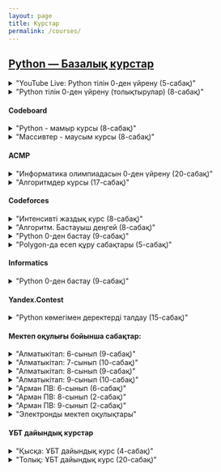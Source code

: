 ```yaml
---
layout: page
title: Курстар
permalink: /courses/
---
```


## [Python — Базалық курстар]()

<details>
  <summary>"YouTube Live: Python тілін 0-ден үйрену (5-сабақ)"</summary>
  - <a href="https://www.youtube.com/@Uzdik" style="float: left; color: red; font-style:italic;">Үздік БІЛІМ YouTube арнасы</a>
  - *[Кіріспе. (алғы сөз)](https://www.youtube.com/live/3fyW2D944cQ?si=44tW9PUd1d0IJpEm)*
  - *[1-сабақ. input, print, bool, int, float, str, if else, type, len](https://www.youtube.com/live/aqRX9P1RF-A?si=AgXOXv4zToX0NRXE)*
  - *[2-сабақ. loop, for, while, list, pop, remove, sort/sorted, upper/lower, append](https://www.youtube.com/live/R3UUv3VwLms?si=WOwflNo75EEzZCGZ)*
  - *[3-сабақ. 2D list, санау жүйелері, dict, abs, pow, ord, chr](https://www.youtube.com/live/YNdGO2nDSjs?si=P8*Luu86uDTRZpnt)*
  - *[4-сабақ. def, math, random, file read/write, lambda](https://www.youtube.com/live/1GcYFDHsuOc?si=OewORO*wo4vC5vfp)*
  - *[5-сабақ. ООП &amp;mdash; объектіге бағытталған бағдарламалау](https://www.youtube.com/live/3EKLBz*GfL0?si=e-87pi-gbeHme-UD)*
  - <a href="https://drive.google.com/file/d/1gCqn4CsUEfqs0LURa4d*92nzTo567MR4/view?usp=drive*link" style="float: left; color: red; font-style:italic;">Қысқаша конспект материалдар</a>
</details>

<details>
  <summary>"Python тілін 0-ден үйрену (толықтырулар) (8-сабақ)"</summary>
  
- *[1-сабақ. Python орнату. Айнымалылар мен типтер](https://youtu.be/vM5giWjYmQE?si=y5rJwfELdfboaT*o)*
- *[2-сабақ. int, input, split, map, bool](https://youtu.be/OpYDPnR9Ooo?si=j2lVXnID62V4WMDT)*
- *[3-сабақ. string, div, mod, acmp, hackerrank](https://youtu.be/w81pEv5swqE?si=bQ9yWgC3UclVbx4E)*
- *[4-сабақ. F-format, acmp, hackerrank](https://youtu.be/zMse4EjK5Uk?si=uf7j2qwfAjFZ37Jg)*
- *[5-сабақ. bin, oct, hex, ord, chr](https://youtu.be/WGgWlMNENN8?si=lje0eyOf0JuyXeww)*
- *[6-сабақ. for, while, else, break](https://youtu.be/kPQTfyY7c4E?si=Oa2yLBMzJ-G0Ug4X)*
- *[7-сабақ. ACMP, Бағалау](https://youtu.be/XYhEeoyMTwQ?si=A5Z-yEP5cLGI295X)*
- *[8-сабақ. For &mdash; While &mdash; ACMP](https://youtu.be/yKdpskZxEH8?si=PB2BHy3T3CbNtQmU)*
</details>

#### Codeboard

<details>
  <summary>"Python - мамыр курсы (8-сабақ)"</summary>
                                             
- <a href="https://codeboard.io/users/uzdik" style="float: left; color: red; font-style:italic;">Codeboard.io тапсырмалары</a>
- *[1-сабақ. Codeboard.io платформасында жұмыс істеу.](https://youtu.be/3mu4OluIVEs?si=sHqMVHdGTaOjHM53)*
- *[2-сабақ. print, input, comments, type, int, str, f-format](https://youtu.be/GESdJGf25Nc?si=M8WRnGF15AWhhDIK)*
- *[3-сабақ. Арифметика](https://youtu.be/L9-X1EkjLvo?si=i6s8pcxv1PekU4cz)*
- *[4-сабақ. Деректер типтері тапсырмалары](https://youtu.be/8dOrR1vMGew?si=1eGQGoVRO8p*8Nl6)*
- *[5-сабақ. if-else, div-mod, map](https://youtu.be/JCipmiEGSJ8?si=tP2uEDC64NaUaE8H)*
- *[6-сабақ. map, split, elif, and, for-loop](https://youtu.be/yaEeHxngVr0?si=aJEDsv0kpLROyklm)*
- *[7-сабақ. for, break, continue, else, while, range](https://youtu.be/wETZkY1VpfQ?si=-6mspghCDC7UVApA)*
- *[8-сабақ. for, while, файлдан оқу-жазу](https://youtu.be/q-gGzMx9Z7Q?si=oveDXibbmes8MzWP)*
</details>

<details>
  <summary>"Массивтер - маусым курсы (8-сабақ)"</summary>
  
- <a href="https://codeboard.io/users/uzdik" style="float: left; color: red; font-style:italic;">Codeboard.io тапсырмалары</a>
- *[1-сабақ. import array, list, slice](https://youtu.be/Ilyc7hKX5lw?si=I52CF81J-w7xKBqR)*
- *[2-сабақ. Үй тапсырмаларын талқылау](https://youtu.be/YG4lsK3SxiM?si=XqoDQgLfbPY07nUC)*
- *[3-сабақ. for-loop, append, join](https://youtu.be/jJruzIfc9pc?si=bAPmISWIa5JR6yWf)*
- *[4-сабақ. find, index, min-max, sort-sorted, set, dict](https://youtu.be/748urZzkm2g?si=2wdrXQBaGZZZJjMz)*
- *[5-сабақ. Үй тапсырмаларын талқылау](https://youtu.be/OevuX3nZ3VA?si=Ru80fg-wIH0ClQ-m)*
- *[6-сабақ. Екі өлшемді массив](https://youtu.be/LBp6ajxrEjQ?si=hxi4m6EdhoTXbA6q)*
- *[7-сабақ. Екі өлшемді массив тапсырмаларын талқылау, zip](https://youtu.be/ipHBFLslhp8?si=0xTjV0VP9A1v4TlC)*
- *[8-сабақ. ACMP, Матрицаларды көбейту](https://youtu.be/CkktYB5TsiY?si=NLh1kYMGttm07W2B)*
</details>

#### ACMP

<details>
  <summary>"Информатика олимпиадасын 0-ден үйрену (20-сабақ)"</summary>
  
- <a href="https://acmp.ru/asp/do/index.asp?main=course&id*course=1" style="float: left; color: red; font-style:italic;">АСМР курс &mdash; “Язык программирования” тапсырмалары</a>
- *[1-сабақ. Арифметика: 1, 108, 903;](https://youtu.be/o3cN2QJsIVw)*
- *[2-сабақ. Арифметика: 195, 1109, 33; Целые числа: 3, 1110, 1111, 1112;](https://youtu.be/dJQMboE0fW4)*
- *[3-сабақ. Целые числа: 1038, 1113, 1115, 1114, 1479;](https://youtu.be/eGTNwT2xttc)*
- *[4-сабақ. Вывод формул: 1003, 773, 92, 1116, 1117, 1118;](https://youtu.be/xB-qI6YDkNg)*
- *[5-сабақ. Простые сравнения: 25, 8, 52, 21, 61, 324, 539, 754, 685;](https://youtu.be/Nmjd80nnzec)*
- *[6-сабақ. Простые сравнения: 1008; Шахматы: 1119, 1120, 1121, 1122, 1123, 1124, 62, 935, 763;](https://youtu.be/C4o0nAJ7sUM)*
- *[7-сабақ. Шахматы: 1088; Алгебра и геометрия: 970, 597, 529, 26, 28, 340, 277, 411, 1314; Сложные задачи: 296, 499, 664, 162;](https://youtu.be/hW6faZ2LINg)*
- *[8-сабақ. Цикл с параметром (for): 106, 81, 35;](https://youtu.be/uSDRfdScoxA)*
- *[9-сабақ. Цикл с параметром (for): 233, 131, 63, 15, 2, 10, 264; Цикл с предусловием (while): 692;](https://youtu.be/odXt0MdxCUI)*
- *[10-сабақ. Цикл с предусловием (while): 1125, 1126, 1127, 147, 271, 1129, 1128, 272, 1133;](https://youtu.be/QvCuMImRYLk)*
- *[11-сабақ. Цикл с постусловием (do &mdash; while): 1132, 1133, 1134, 1135, 1136, 1137, 1138, 1139, 1140, 1141, 1142, 1143, 1144, 1145](https://youtu.be/E6ZXxq9v2NY)*
- *[12-сабақ. НОД и НОК: 148, 14, 394, 384; Бинарный поиск: 1465. Символьный тип (char): 1146, 1147, 1148, 1149, 1150, 1404, 1152, 297, 1151, 43, 46](https://youtu.be/sEU5E4v3*uo)*
- *[13-сабақ. Символьный тип (char): 1198, 1153, 1154, 163. Строковый тип (string): 66, 504, 46, 6, 44, 1200, 283, 295, 7](https://youtu.be/KSnURtqEWpQ)*
- *[14-сабақ. Системы счисления: 22, 59, 941, 542, 315, 173, 208, 247, 578](https://youtu.be/zjyrk7*npaY)*
- *[15-сабақ. Линейный поиск: 1214, 1216, 1217, 496, 1215, 293. Преобразования и анализ данных: 149, 284, 1218](https://youtu.be/VsF0l-hZf9o)*
- *[16-сабақ. Преобразования и анализ данных: 1219, 392, 5, 9, 39, 82. Массивы структур: 1223, 1222](https://youtu.be/8BeDAnqdACs)*
- *[17-сабақ. Массивы структур: 1224. Двумерные массивы: 1232, 1233, 1234, 1235, 1236, 1237, 1238](https://youtu.be/vKtvukaGfG0)*
- *[18-сабақ. Символьные матрицы: 924, 715, 493, 926, 446](https://youtu.be/*xCO-jIgkls)*
- *[19-сабақ. Функции-1: 1225, 1226, 1227, 1228, 1229, 822. Функции-2: 327, 323](https://youtu.be/mtWHvkTs-C0)*
- *[20-сабақ. Функции-2: 1080](https://youtu.be/UlSCyMBfw7k)*
</details>

<details>
  <summary>"Алгоритмдер курсы (17-сабақ)"</summary>
  
- <a href="https://acmp.ru/asp/do/index.asp?main=course&id*course=2" style="float: left; color: red; font-style:italic;">АСМР курс — "Решение олимпиадных задач" тапсырмалары</a>
- *[1-сабақ. Big O. Функция. Python.](https://youtu.be/FQdte4sPf3Y)*
- *[2-сабақ. Тізім, Кортеж, Жиын, Сөздік. Көпіршік пен таңдау сорттау түрлері.](https://youtu.be/RVMcO8BfjTs)*
- *[3-сабақ. Санау сорттау түрі.](https://youtu.be/ZKppYeEBUc0)*
- *[4-сабақ. Жылдам сорттау түрі.](https://youtu.be/Jk6KBLaM0*8)*
- *[5-сабақ. Екілік іздеу. Бинарный поиск.](https://youtu.be/HehIq6-2tU8)*
- *[6-сабақ. Рекурсия. Мемоизация.](https://youtu.be/gl-2dj6MyTs)*
- *[7-сабақ. Динамикалық программалау (1)](https://youtu.be/0aJ4WjpoSmw)*
- *[8-сабақ. Динамикалық программалау (2)](https://youtu.be/rm1-v*meiX4)*
- *[9-сабақ. Динамикалық программалау (3)](https://youtu.be/Q*fmVSdmb-4)*
- *[10-сабақ. Динамикалық программалау (4)](https://youtu.be/wth3wbESLzA)*
- *[11-сабақ. Комбинаторика (1)](https://youtu.be/Fy3yC7Zr-j0)*
- *[12-сабақ. Комбинаторика (2)](https://youtu.be/y8pyTypeqgw)*
- *[13-сабақ. Графтар (1)](https://youtu.be/UDVDpvaHgwU)*
- *[14-сабақ. Графтар (2)](https://youtu.be/ICQVQyzh8pM)*
- *[15-сабақ. Графтар (3) BFS/DFS](https://youtu.be/*-6E-c0Kr0Q)*
- *[16-сабақ. Графтар (4) BFS/DFS](https://youtu.be/gFpne2EaX7U)*
- *[17-сабақ. Сегменттегі сома. RSQ. Сумма на отрезках](https://youtu.be/*F6mk52x6gw)*
</details>

#### Codeforces

<details>
  <summary>"Интенсивті жаздық курс (8-сабақ)"</summary>
  
- *[Кіріспе. Курс мазмұны](https://youtu.be/ZllHJYQ*fek)*
- *[1-сабақ. Python негіздері](https://youtu.be/fZB8vosuyxE)*
- *[2-сабақ. Циклдер мен тізбекті деректер типтері](https://youtu.be/bzEljVEHAHQ)*
- *[3-сабақ. 2 өлшемді массивтер мен функциялар](https://youtu.be/RJN1Y1tOrxU)*
- *[4-сабақ. Рекурция. Итерация. Математикалық формулалар](https://youtu.be/U9BH-aBOE4c)*
- *[5-сабақ. Биттік операциялар. import itertools](https://youtu.be/bfwJy4EfBWE)*
- *[6-сабақ. import re](https://youtu.be/KAFoho9FiC8)*
- *[7-сабақ. import collections](https://youtu.be/l6LFib8G8eI)*
- *[8-сабақ. import fractions, datetime](https://youtu.be/E4khr-3COwY)*
- <a href="https://drive.google.com/file/d/19I2jbifTVZ6DYHoyycVHlaYOpnSy-rHF/view?usp=drive*link" style="float: left; color: red; font-style:italic;">Қысқаша конспект материалдар</a>
</details>

<details>
  <summary>"Алгоритм. Бастауыш деңгей (8-сабақ)"</summary>
  
- <a href="https://algo.contest.codeforces.com" style="float: left; color: red; font-style:italic;">algo.contest.codeforces.com тапсырмалары</a>
- *[Сабақ 1. Арифметика](https://youtu.be/wpTdNpFRwNE)*
- *[Сабақ 2. 1-контест талдау](https://youtu.be/tTK2RH5WJ-w)*
- *[Сабақ 3. Big O. Массив. Цикл. Жай сан. Кезек.](https://youtu.be/1CcNX4YGu24)*
- *[Сабақ 4. 3-контест талдау](https://youtu.be/c2HfWy4ZHHw)*
- *[Сабақ 5. Stack. Dict. Set](https://youtu.be/6HzqkabUz88)*
- *[Сабақ 6. 5-контест талдау](https://youtu.be/sUKihvDF*c8)*
- *[Сабақ 7. Сұрыптау. Стандарт кітапханалар](https://youtu.be/PwlUcHr-fiw)*
- *[Сабақ 8. 7-контест талдау](https://youtu.be/nclcVkbq2wo)*
</details>

<details>
  <summary>"Python 0-ден бастау (9-сабақ)"</summary>
  
- <a href="https://uzdik.contest.codeforces.com" style="float: left; color: red; font-style:italic;">uzdik.contest.codeforces.com тапсырмалары</a>
- *[1-сабақ. Кіріспе. Input-Print](https://youtu.be/X-XxcQxSDRI)*
- *[2-сабақ. Арифметика 1-контестін талдау](https://youtu.be/zyEE9nAy3jo)*
- *[3-сабақ. Шарттар 2-контестін талдау](https://youtu.be/GL4xhB7WaP0)*
- *[4-сабақ. Циклдер 3-контестін талдау](https://youtu.be/orA0THyQweE)*
- *[5-сабақ. Матем-Логика 4-контестін талдау](https://youtu.be/n**Yn8wB5XQ)*
- *[6-сабақ. Тізім-Массивтер 5-контестін талдау](https://youtu.be/5f8vNSTWlA0)*
- *[7-сабақ. Жиын-Массивтер 6-контестін талдау](https://youtu.be/j*rmksFgj0c)*
- *[8-сабақ. Сөздік-Массивтер 7-контестін талдау](https://youtu.be/EydRxqzhE20)*
- *[9-сабақ. 2D Массивтер. Пайдалы кітапханалар. 8-9-10-контесттерін талдау](https://youtu.be/0PY6rHTRVr4)*
</details>

<details>
  <summary>"Polygon-да есеп құру сабақтары (5-сабақ)"</summary>
  
- <a href="https://polygon.codeforces.com" style="float: left; color: red; font-style:italic;">polygon.codeforces.com</a>
- *[1-сабақ. Codeforces архив есептері арқылы құру.](https://www.youtube.com/watch?v=-RySti3XQdw)*
- *[2-сабақ. Codeforces Polygon үйрету. IOI есеп құру.](https://youtu.be/lHocyjZ-dCcһ)*
- *[3-сабақ. Codeforces Polygon үйрету. Кездейсоқ тесттер құру.](https://youtu.be/3NVygRFIo40)*
- *[4-сабақ. Codeforces группа мен домендік қолданушылар құру. (1)](https://youtu.be/yKkkKQkHobE)*
- *[5-сабақ. Codeforces группа мен домендік қолданушылар құру. (2)](https://youtu.be/wpTdNpFRwNE)*
</details>

#### Informatics

<details>
  <summary>"Python 0-ден бастау (9-сабақ)"</summary>
  
- <a href="https://informatics.msk.ru/course/view.php?id=5394" style="float: left; color: red; font-style:italic;">Үздік Білім Курсы тапсырмалары</a>
- *[Сабақ 1. Div. Mod. Print. Input. Int. Str. Float](https://youtu.be/a8eDvEuz7vc)*
- *[Сабақ 2. Div. Mod. тапсырмалары](https://youtu.be/5G7qDieTeBw)*
- *[Сабақ 2.1 Div. Mod. тапсырмалары (жалғасы)](https://youtu.be/Rml8uAHEn*c)*
- *[Сабақ 3. Simple Math тапсырмалары](https://youtu.be/YkWwOUo1T2Q)*
- *[Сабақ 4. If Else тапсырмалары](https://youtu.be/TKFfru70Lw8)*
- *[Сабақ 5. FOR тапсырмалары](https://youtu.be/Xv0sVcF6odw)*
- *[Сабақ 6. While тапсырмалары](https://youtu.be/w4r08O9ba9I)*
- *[Сабақ 7. Бір өлшемді массив. While тапсырмалары](https://youtu.be/ecssA0--sWQ)*
- *[Сабақ 8. Қарапайым массив тапсырмалары. Екі өлшемді массив](https://youtu.be/XhmM-ASUvo8)*
- *[Сабақ 9. Екі өлшемді массив тапсырмалары](https://youtu.be/aa5YwNRpFwg)*
</details>

#### Yandex.Contest

<details>
  <summary>"Python көмегімен деректерді талдау (15-сабақ)"</summary>
  
- <a href="https://contest.yandex.ru/" style="float: left; color: red; font-style:italic;">contest.yandex.ru</a>
- *[1-сабақ. Python ортасымен танысу.](https://youtu.be/zrkKXrbUrZ0?si=KHf9YAnmNn8pq-Ga)*
- *[2-сабақ. Python типтері. IF-ELSE. Егер Әйтпесе](https://youtu.be/c-HkLSd8DNQ?si=LbZVL9jlehmR9a9R)*
- *[3-сабақ. Python Цикл. For-While loop](https://youtu.be/UBXsgHCrpvs?si=QjuOlfraCiqGHqJB)*
- *[4-сабақ. Реттелген python дата типтері. List. Dict. Tuple. Set](https://youtu.be/vzVliy1EyYA?si=7XfdrDFZRoObeNsc)*
- *[5-сабақ. Функция мен процедуралар. Екі өлшемді массивтер](https://youtu.be/am98doUh7Tk?si=jHrFZAxVt1gYZsMe)*
- *[6-сабақ. Стандартты кітапханалар. Math. Collections. Itertools. Try except. Zip. Eval. Bin. Oct. Hex](https://youtu.be/Bf8fRIqCY4E?si=PLco9PZaXHLTN40z)*
- *[7-сабақ. Файлдармен жұмыс. Read. Readlines. Write. Writelines.](https://youtu.be/6pEbKApU-n8?si=7oH63EloKQt0hGE3)*
- *[8-сабақ. Jupyter Notebook орнату. Numpy кітапханасы](https://youtu.be/UyRZ4cicqmQ?si=v1h2io60rUu1M6u5)*
- *[9-сабақ. Numpy Random мен Pandas кітапханасы](https://youtu.be/MpVKL-6-5Mk?si=iRAF9tpx-AybIyaR)*
- *[10-сабақ. Pandas кітапханасы жалғасы](https://youtu.be/VRAuNYjRoUA?si=5ZUrRN47XSxo4u7u)*
- *[11-сабақ. Matplotlib кітапханасы](https://youtu.be/kbRSu2n4xmY?si=ae30aLmGXivGN*jr)*
- *[12-сабақ. Регрессия. Regression](https://youtu.be/00ibdTn11Vw?si=KUpXccGr6nYRcb13)*
- *[13-сабақ. Классификация. Classification](https://youtu.be/aq2SFC-e6tE?si=9BJ58raqHT1bfjsX)*
- *[14-сабақ. Кластерлеу. Clustering](https://youtu.be/0wwzYD6WjdA?si=b4bhn3u0qAFbhFXa)*
- *[15-сабақ. PyCaret. Қорытынды жоба.](https://youtu.be/qLprlKpBEtM?si=a5OejQL1WRU79uS9)*
</details>


#### Мектеп оқулығы бойынша сабақтар:

<details>
  <summary>"Алматыкітап: 6-сынып (9-сабақ)"</summary>
  
- *[0-сабақ. Python орнату](https://youtu.be/KDoEtMxOCRs?si=5Oee5ipcb11Cf6Yi)*
- *[1-сабақ.](https://youtu.be/jj12O9Wd0qE?si=VWvTP-DNF*tm5VhE)*
- *[2-сабақ.](https://youtu.be/1NtrhEHJNJc?si=bjjop3l1UAewKlWl)*
- *[3-сабақ.](https://youtu.be/tn8*uxhwTbc?si=oK1U0wVyPPPvfdCI)*
- *[4-сабақ.](https://youtu.be/PTKwx9lVQyo?si=fMeLSr39bgZGHT70)*
- *[5-6 сабақ.](https://youtu.be/Wvs9g71uYcQ?si=Rb7uIeM2Qh-pSZ5q)*
- *[7-сабақ.](https://youtu.be/s*K3m-Y6fXs?si=5g1NgAmi7lfSaXY0)*
- *[8-сабақ.](https://youtu.be/JBalQbgXqyk?si=6kQysYqG2w1fwdpG)*
- *[9-сабақ.](https://youtu.be/y*P0qn4Q1Go?si=R43k7zeOEGIa8K2u)*
</details>

<details>
  <summary>"Алматыкітап: 7-сынып (10-сабақ)"</summary>
  
- *[0-сабақ. Файлмен жұмыс (1)](https://youtu.be/SIqvyQlVVvY?si=QKiuVLI1Yni88RZg)*
- *[1-сабақ. Файлмен жұмыс (2)](https://youtu.be/trapGb995OA?si=3xJhVnWwWw6UBMGC)*
- *[2-сабақ. Файлдық функциялар](https://youtu.be/noMQfnJgH0k?si=VgV5flMPgMdyYeYf)*
- *[3-4 сабақ. Тармақталған алгоритмдерді программалау](https://youtu.be/tDvvRfPNAR4?si=ILG7lMjHkzOPIZEy)*
- *[5-сабақ. Кірістірілген шарттарды программалау](https://youtu.be/tw79yTAW8u0?si=T26jGMsiOR8XaTgp)*
- *[6-сабақ. Құрамды шарттарды программалау](https://youtu.be/H17vQvgXS1Q?si=xV8ohMCseikVmA5N)*
- *[7-сабақ. Практикалық жұмыс](https://youtu.be/CIB4XMsVRgg?si=enGZ0qnl80Maw06q)*
- *[8-сабақ. Таңдауды ұйымдастыру](https://youtu.be/nBjlx1W2Ako?si=h42zeZZqxKbQDCka)*
- *[9-10 сабақ. Практикалық жұмыс](https://youtu.be/6UyNnrUbqsE?si=kC2eXYBVbgd6BWB-)*
</details>

<details>
  <summary>"Алматыкітап: 8-сынып (9-сабақ)"</summary>
  
- *[1-сабақ. FOR циклі](https://youtu.be/yRYO0519Cjs?si=wjLKcPfgBjyedbtN)*
- *[1-сабақ. FOR циклі (Жалғасы)](https://youtu.be/0VQfSrSbzSM?si=p1jgOU8EiKEpcH49)*
- *[2-сабақ. Кірістірілген циклдер](https://youtu.be/pcC52KRFpxk?si=cbUd2uOELCFMwQQ7)*
- *[3-сабақ. WHILE циклі](https://youtu.be/eAYbsFJRZsY?si=f3YDOw*QgnRUsDdm)*
- *[4-сабақ. CONTINUE циклін басқару](https://youtu.be/ybbXzr*wNAs?si=yBatjETty7DkOVhl)*
- *[5-сабақ. BREAK циклін басқару](https://youtu.be/qeOz414IAOQ?si=XtgyiNXrDgYwLkW3)*
- *[6-сабақ. ELSE циклін басқару](https://youtu.be/7Jpgn81SJjQ?si=j5ZHz*jEYuIQWyWC)*
- *[7-сабақ. Алгоритмнің трассировкасы](https://youtu.be/F5tRtEz7b20?si=vitX5-3eIBX3uHMo)*
- *[8-9 сабақтар. Программалауды үйренейік.](https://youtu.be/twOLAACMWuI?si=65c-wEQg2BA8uqv9)*
</details>


<details>
  <summary>"Алматыкітап: 9-сынып (10-сабақ)"</summary>
  
- *[1-сабақ. Бірөлшемді массив](https://youtu.be/kDLPkJjfOF8?si=MiZ3B*HiiVpZAK5r)*
- *[2-сабақ. Бірөлшемді массивтерге деректер енгізу](https://youtu.be/nO1EU72CBAM?si=ERA3laAmZWsFcMfl)*
- *[3-сабақ. Берілген сипаттары бар элементтерді іздеу](https://youtu.be/7bQAIrapfMs?si=tb22UKiEcIAQH-FB)*
- *[3-сабақ.(Жалғасы) Берілген сипаттары бар элементтерді іздеу](https://youtu.be/0fuYjIZ94eA?si=RlSbrHK89*733Hy1)*
- *[4-сабақ. Бірөлшемді массивтер. Практикалық жұмыс](https://youtu.be/UhbfhvOWiiM?si=KTjvrDGVGhee3FWq)*
- *[5-сабақ. Элементтердің орнын ауыстыру](https://youtu.be/weUWU0Lm4mU?si=QtKcuKjJ7aeva73x)*
- *[6-сабақ. Массивтерді сорттау. Сұрыптау](https://youtu.be/vbpMWCstqhI?si=vitVdKVhhIF8qacy)*
- *[7-сабақ. Элементті өшіру және кірістіру](https://youtu.be/q1WPmZ-nxuw?si=aLIPOGmFd-sP4BRK)*
- *[8-сабақ. Екіөлшемді массив](https://youtu.be/lOW2uhKo8u8?si=rtjl44rqIHiFex8h)*
- *[9-сабақ. Екіөлшемді массивті сұрыптау, жолды өшіру](https://youtu.be/hsDE2zdRhPQ?si=JlnUl8xEvC5ZgipH)*
- *[Pygame (пайгейм) кітапханасы](https://youtu.be/u3vkjSDM9BQ?si=Z2rU9gbEh4uGcW08)*
</details>

<details>
  <summary>"Арман ПВ: 6-сынып (6-сабақ)"</summary>
  
- *[§15 Python IDE-мен танысу](https://youtu.be/TMNiF1fNxr4?si=6IVtb1UMmJ6Xf0V5)*
- *[§16 Тіл әліпбиі. Синтаксис](https://youtu.be/hR03xLZVRfI?si=vnsgy5ljG-J7HhRF)*
- *[§17 Мәліметтер типтері](https://youtu.be/PmnmMG6xkfo?si=JMrOjJJy-iOP1qDH)*
- *[§18 Мәліметтер типтерін жіктеу](https://youtu.be/0FHbX3m4NwA?si=f6bewwakfaWXU7Hf)*
- *[§19 Арифметикалық өрнектердің жазылуы](https://youtu.be/WQnE0VfGESI?si=A1ttQFf4S5wAgVFT)*
- *[§20 Мәліметтерді енгізу мен шығару](https://youtu.be/29WewCfP5ZI?si=hrwrbGLx1jeD3CgE)*
</details>

<details>
  <summary>"Арман ПВ: 8-сынып (2-сабақ)"</summary>
  
- *[§17 WHILE циклі](https://youtu.be/PzK1OMQYaNU?si=oscVKMiby6jNce2T)*
- *[§18-19 FOR циклі](https://youtu.be/RFKiHdCgzk4?si=okju62XtGHmyjLBt)*
</details>

<details>
  <summary>"Арман ПВ: 9-сынып (2-сабақ)"</summary>
  
- *[§16-17. Бірөлшемді массив](https://youtu.be/F1*gn5jNC*E?si=K5WRmRLeP5JHVQOQ)*
- *[§18-19. Берілген сипаттары бар элементтерді іздеу](https://youtu.be/9H3G4vB5*b8?si=498lTmTskj7syK0*)*
</details>

<details>
  <summary>"Электронды мектеп оқулықтары"</summary>
  
- *[Алматыкітап: Информатика 6-сынып](https://www.yumpu.com/ru/document/read/66053642/-6-2020)*
- *[Алматыкітап: Информатика 7-сынып](https://www.yumpu.com/ru/document/read/66053769/-7-2021)*
- *[Алматыкітап: Информатика 8-сынып](https://www.yumpu.com/ru/document/read/66053844/-8-2021)*
- *[Алматыкітап: Информатика 9-сынып](https://www.yumpu.com/ru/document/read/66053915/-9-2019)*
- *[Алматыкітап: Информатика 10-сынып](https://www.yumpu.com/ru/document/read/66053916/-10-2019)*
- *[Алматыкітап: Информатика 11-сынып](https://www.yumpu.com/ru/document/read/66053918/-11-2020)*
- *[Арман ПВ: Информатика 6-сынып](https://www.yumpu.com/ru/document/read/66297509/-6-2020)*
- *[Арман ПВ: Информатика 7-сынып](https://www.yumpu.com/ru/document/read/66297920/-7-2021)*
- *[Арман ПВ: Информатика 8-сынып](https://www.yumpu.com/ru/document/read/66297616/-8-2021)*
- *[Арман ПВ: Информатика 9-сынып](https://www.yumpu.com/ru/document/read/66297663/-9-2019)*
- *[Арман ПВ: Информатика 10-сынып](https://www.yumpu.com/ru/document/read/66297736/-10-2019)*
- *[Арман ПВ: Информатика 11-сынып](https://www.yumpu.com/ru/document/read/66297802/-11-2020)*
</details>

#### ҰБТ дайындық курстар

<details>
  <summary>"Қысқа: ҰБТ дайындық курс (4-сабақ)"</summary>
  
- *[Кіріспе. ҰБТ/ЕНТ &mdash; Информатика дайындық курсы](https://www.youtube.com/live/x3mumbdheLw?si=5f4qIfRf9q3drwtZ)*
- *[Сабақ 1. Ақпарат өлшем бірлігі, ақпаратты есептеу.](https://youtu.be/7PrD4sn2MZo?si=Lj3GEHFGTfetauKR)*
- *[Сабақ 2. Санау жүйелері.](https://www.youtube.com/live/Q0CW5uj2h6c?si=cLmSVR-G0*FVA5JG)*
- *[Сабақ 3. Логикалық операторлар (Конъюнкция, Дизъюнкция, AND, OR, NOT)](https://www.youtube.com/live/ELK5Flykg6g?si=1iMOOWYd0XZM72pY)*
- *[Сабақ 4. Ақпаратты кодтау және оның түрлері. ASCII код пен UNICODE](https://www.youtube.com/live/TyTwOgbLK2U?si=XWwxvkjwzslLS8xB)*
</details>

<details>
  <summary>"Толық: ҰБТ дайындық курс (20-сабақ)"</summary>
  
- *[1-сабақ. Логикалық операциялар 1 (&,|,~,->)](https://youtu.be/SKWSVKbmFec)*
- *[2-сабақ. Логикалық операциялар 2 &mdash; тапсырмалар](https://youtu.be/j9TgW4lD0gI)*
- *[3-сабақ. Логикалық операциялар 3 &mdash; схемалар](https://youtu.be/*GQ8w63CDo0)*
- *[4-сабақ. Санау жүйелері (2, 8, 10, 16)](https://youtu.be/ONfF8POC5Yg)*
- *[5-сабақ. Ақпаратты өлшеу 1 (Алфавиттік тәсіл)](https://youtu.be/DoMDjl7gQt0)*
- *[6-сабақ. Ақпаратты өлшеу 2 (Ықтималдық тәсіл &mdash; Хартли)](https://youtu.be/-M5TD3HdCr0)*
- *[7-сабақ. Ақпаратты өткізу/тасымалдау/желінің жылдамдығы](https://youtu.be/3gx0C78bau0)*
- *[8-сабақ. Ақпаратты кодтау (ASCII, Unicode)](https://youtu.be/bgB2fH7ci10)*
- *[9-сабақ. Excel (абсолютті/салыстырмалы/аралас адрестеу)](https://youtu.be/N2jDhKpfSAE)*
- *[10-сабақ. Деректер қоры/СУБД](https://youtu.be/-NHsyxOGRls)*
- *[11-сабақ. SQL 1 (деректерді манипулияциялау/өңдеу &mdash; SELECT)](https://youtu.be/dZvywl6eBY8)*
- *[12-сабақ. SQL 2 (деректерді манипулияциялау/өңдеу &mdash; SELECT+)](https://youtu.be/q7q971vY8Zg)*
- *[13-сабақ. SQL 3 (деректерді манипулияциялау/өңдеу + анықтау тілі)](https://youtu.be/WWkUXKWej-w)*
- *[14-сабақ. MS Access](https://youtu.be/sUMgtNAbYRI)*
- *[15-сабақ. HTML 1](https://youtu.be/o4CU1Mz5bxc)*
- *[16-сабақ. HTML 2(атрибуттар)](https://youtu.be/Dxm-hiPGhnA)*
- *[17-сабақ. CSS 1](https://youtu.be/P*BftCNaHxE)*
- *[18-сабақ. CSS 2](https://youtu.be/kCAxWuX1hGA)*
- *[19-сабақ. JavaScript 1](https://youtu.be/eZItPbzEkMc)*
- *[20-сабақ. JavaScript 2](https://youtu.be/WrUY67EncpQ)*
</details>
